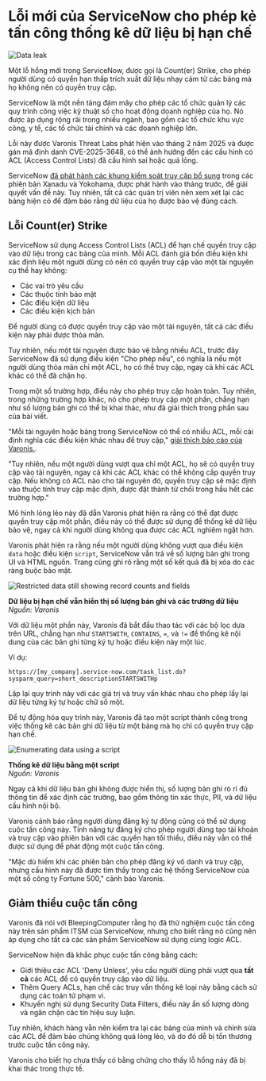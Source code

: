 # Lỗi mới của ServiceNow cho phép kẻ tấn công thống kê dữ liệu bị hạn chế

![Data leak](https://www.bleepstatic.com/content/hl-images/2024/08/16/data-leak.jpg)

Một lỗ hổng mới trong ServiceNow, được gọi là Count(er) Strike, cho phép người dùng có quyền hạn thấp trích xuất dữ liệu nhạy cảm từ các bảng mà họ không nên có quyền truy cập.

ServiceNow là một nền tảng đám mây cho phép các tổ chức quản lý các quy trình công việc kỹ thuật số cho hoạt động doanh nghiệp của họ. Nó được áp dụng rộng rãi trong nhiều ngành, bao gồm các tổ chức khu vực công, y tế, các tổ chức tài chính và các doanh nghiệp lớn.

Lỗi này được Varonis Threat Labs phát hiện vào tháng 2 năm 2025 và được gán mã định danh CVE-2025-3648, có thể ảnh hưởng đến các cấu hình có ACL (Access Control Lists) đã cấu hình sai hoặc quá lỏng.

ServiceNow [đã phát hành các khung kiểm soát truy cập bổ sung](https://support.servicenow.com/kb?id=kb%5Farticle%5Fview&sysparm%5Farticle=KB2139567) trong các phiên bản Xanadu và Yokohama, được phát hành vào tháng trước, để giải quyết vấn đề này. Tuy nhiên, tất cả các quản trị viên nên xem xét lại các bảng hiện có để đảm bảo rằng dữ liệu của họ được bảo vệ đúng cách.

## Lỗi Count(er) Strike

ServiceNow sử dụng Access Control Lists (ACL) để hạn chế quyền truy cập vào dữ liệu trong các bảng của mình. Mỗi ACL đánh giá bốn điều kiện khi xác định liệu một người dùng có nên có quyền truy cập vào một tài nguyên cụ thể hay không:

* Các vai trò yêu cầu
* Các thuộc tính bảo mật
* Các điều kiện dữ liệu
* Các điều kiện kịch bản

Để người dùng có được quyền truy cập vào một tài nguyên, tất cả các điều kiện này phải được thỏa mãn.

Tuy nhiên, nếu một tài nguyên được bảo vệ bằng nhiều ACL, trước đây ServiceNow đã sử dụng điều kiện "Cho phép nếu", có nghĩa là nếu một người dùng thỏa mãn chỉ một ACL, họ có thể truy cập, ngay cả khi các ACL khác có thể đã chặn họ.

Trong một số trường hợp, điều này cho phép truy cập hoàn toàn. Tuy nhiên, trong những trường hợp khác, nó cho phép truy cập một phần, chẳng hạn như số lượng bản ghi có thể bị khai thác, như đã giải thích trong phần sau của bài viết.

"Mỗi tài nguyên hoặc bảng trong ServiceNow có thể có nhiều ACL, mỗi cái định nghĩa các điều kiện khác nhau để truy cập," [giải thích báo cáo của Varonis.](https://www.varonis.com/blog/counter-strike-servicenow).

"Tuy nhiên, nếu một người dùng vượt qua chỉ một ACL, họ sẽ có quyền truy cập vào tài nguyên, ngay cả khi các ACL khác có thể không cấp quyền truy cập. Nếu không có ACL nào cho tài nguyên đó, quyền truy cập sẽ mặc định vào thuộc tính truy cập mặc định, được đặt thành từ chối trong hầu hết các trường hợp."

Mô hình lỏng lẻo này đã dẫn Varonis phát hiện ra rằng có thể đạt được quyền truy cập một phần, điều này có thể được sử dụng để thống kê dữ liệu bảo vệ, ngay cả khi người dùng không qua được các ACL nghiêm ngặt hơn.

Varonis phát hiện ra rằng nếu một người dùng không vượt qua điều kiện `data` hoặc điều kiện `script`, ServiceNow vẫn trả về số lượng bản ghi trong UI và HTML nguồn. Trang cũng ghi rõ rằng một số kết quả đã bị xóa do các ràng buộc bảo mật.

![Restricted data still showing record counts and fields](https://www.bleepstatic.com/images/news/security/vulnerabilities/s/servicenow/counterstrike/record-counts.png)

**Dữ liệu bị hạn chế vẫn hiển thị số lượng bản ghi và các trường dữ liệu**  
_Nguồn: Varonis_

Với dữ liệu một phần này, Varonis đã bắt đầu thao tác với các bộ lọc dựa trên URL, chẳng hạn như `STARTSWITH`, `CONTAINS`, `=`, và `!=` để thống kê nội dung của các bản ghi từng ký tự hoặc điều kiện này một lúc.

Ví dụ:

```
https://[my_company].service-now.com/task_list.do?sysparm_query=short_descriptionSTARTSWITHp
```

Lặp lại quy trình này với các giá trị và truy vấn khác nhau cho phép lấy lại dữ liệu từng ký tự hoặc chữ số một.

Để tự động hóa quy trình này, Varonis đã tạo một script thành công trong việc thống kê các bản ghi dữ liệu từ một bảng mà họ chỉ có quyền truy cập hạn chế.

![Enumerating data using a script](https://www.bleepstatic.com/images/news/security/vulnerabilities/s/servicenow/counterstrike/enumerating-dta.png)

**Thống kê dữ liệu bằng một script**  
_Nguồn: Varonis_

Ngay cả khi dữ liệu bản ghi không được hiển thị, số lượng bản ghi rò rỉ đủ thông tin để xác định các trường, bao gồm thông tin xác thực, PII, và dữ liệu cấu hình nội bộ.

Varonis cảnh báo rằng người dùng đăng ký tự động cũng có thể sử dụng cuộc tấn công này. Tính năng tự đăng ký cho phép người dùng tạo tài khoản và truy cập vào phiên bản với các quyền hạn tối thiểu, điều này vẫn có thể được sử dụng để phát động một cuộc tấn công.

"Mặc dù hiếm khi các phiên bản cho phép đăng ký vô danh và truy cập, nhưng cấu hình này đã được tìm thấy trong các hệ thống ServiceNow của một số công ty Fortune 500," cảnh báo Varonis.

## Giảm thiểu cuộc tấn công

Varonis đã nói với BleepingComputer rằng họ đã thử nghiệm cuộc tấn công này trên sản phẩm ITSM của ServiceNow, nhưng cho biết rằng nó cũng nên áp dụng cho tất cả các sản phẩm ServiceNow sử dụng cùng logic ACL.

ServiceNow hiện đã khắc phục cuộc tấn công bằng cách:

* Giới thiệu các ACL 'Deny Unless', yêu cầu người dùng phải vượt qua **tất cả** các ACL để có quyền truy cập vào dữ liệu.
* Thêm Query ACLs, hạn chế các truy vấn thống kê loại này bằng cách sử dụng các toán tử phạm vi.
* Khuyến nghị sử dụng Security Data Filters, điều này ẩn số lượng dòng và ngăn chặn các tín hiệu suy luận.

Tuy nhiên, khách hàng vẫn nên kiểm tra lại các bảng của mình và chỉnh sửa các ACL để đảm bảo chúng không quá lỏng lẻo, và do đó dễ bị tổn thương trước cuộc tấn công này.

Varonis cho biết họ chưa thấy có bằng chứng cho thấy lỗ hổng này đã bị khai thác trong thực tế.